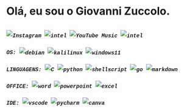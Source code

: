 <!DOCTYPE html>
<html lang="en">
<head>
    <meta charset="UTF-8">
    <meta name="viewport" content="width=device-width, initial-scale=1.0">
    <style>
        p {
    font-family: 'Courier New', Courier, monospace; /* Fonte monoespaçada */
    font-weight: bold; /* Negrito */
    font-style: italic; /* Itálico */
}
    </style>
</head>
<body>
    <h1>Olá, eu sou o Giovanni Zuccolo.</h1>
    <div style="display: inline-block; line-height: 30px;">
        <p>
            <img align="center" src="https://img.shields.io/badge/Instagram-E4405F?style=for-the-badge&logo=instagram&logoColor=white" alt="Instagram">
            <img align="center" alt="intel" src="https://img.shields.io/badge/WhatsApp-25D366?style=for-the-badge&logo=whatsapp&logoColor=white" />
            <img align="center" src="https://img.shields.io/badge/YouTube_Music-FF0000?style=for-the-badge&logo=youtube-music&logoColor=white" alt="YouTube Music">
            <img align="center" alt="intel" src="https://img.shields.io/badge/Intel-Core_i5_10th-0071C5?style=for-the-badge&logo=intel&logoColor=white" />
        </p>
        <p>
            OS:  
            <img align="center" alt="debian" src="https://img.shields.io/badge/Debian-D70A53?style=for-the-badge&logo=debian&logoColor=white" />
            <img align="center" alt="kalilinux" src="https://img.shields.io/badge/Kali_Linux-557C94?style=for-the-badge&logo=kali-linux&logoColor=white" />
            <img align="center" alt="windows11" src="https://img.shields.io/badge/Windows-0078D6?style=for-the-badge&logo=windows&logoColor=white" />
        </p>
        <p>
            LINGUAGENS:  
            <img align="center" alt="C" src="https://img.shields.io/badge/c-%2300599C.svg?style=for-the-badge&logo=c&logoColor=white" />
            <img align="center" alt="python" src="https://img.shields.io/badge/Python-3776AB?style=for-the-badge&logo=python&logoColor=white" />
            <img align="center" alt="shellscript" src="https://img.shields.io/badge/Shell_Script-121011?style=for-the-badge&logo=gnu-bash&logoColor=white"/>
            <img align="center" alt="go" src="https://img.shields.io/badge/Go-00ADD8?style=for-the-badge&logo=go&logoColor=white"/>
            <img align="center" alt="markdown" src="https://img.shields.io/badge/Markdown-000000?style=for-the-badge&logo=markdown&logoColor=white"/>
        </p>
        <p>
            OFFICE:  
            <img align="center" alt="word" src="https://img.shields.io/badge/Microsoft_Word-2B579A?style=for-the-badge&logo=microsoft-word&logoColor=white" />
            <img align="center" alt="powerpoint" src="https://img.shields.io/badge/Microsoft_PowerPoint-B7472A?style=for-the-badge&logo=microsoft-powerpoint&logoColor=white" />
            <img align="center" alt="excel" src="https://img.shields.io/badge/Microsoft_Excel-217346?style=for-the-badge&logo=microsoft-excel&logoColor=white" />
        </p>
        <p>
            IDE:  
            <img align="center" alt="vscode" src="https://img.shields.io/badge/Visual%20Studio%20Code-0078d7.svg?style=for-the-badge&logo=visual-studio-code&logoColor=white" />
            <img align="center" alt="pycharm" src="https://img.shields.io/badge/PyCharm-000000.svg?&style=for-the-badge&logo=PyCharm&logoColor=white" />
            <img align="center" alt="canva" src="https://img.shields.io/badge/Canva-%2300C4CC.svg?&style=for-the-badge&logo=Canva&logoColor=white" />
        </p>
    </div>
</body>
</html>
